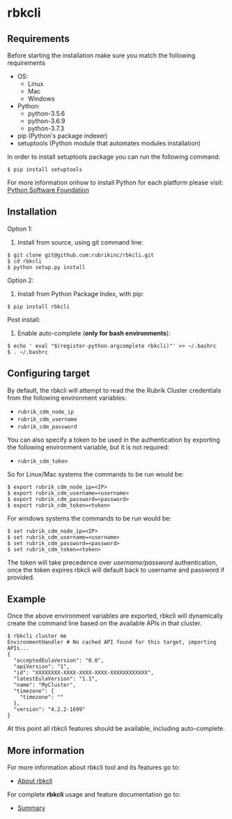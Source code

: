 # rbkcli

## Requirements

Before starting the installation make sure you match the following requirements
 - OS: 
	* Linux
	* Mac
	* Windows
 - Python:
	* python-3.5.6
	* python-3.6.9
	* python-3.7.3
 - pip (Python's package indexer)
 - setuptools (Python module that automates modules installation)
 
In order to install setuptools package you can run the following command:
 
```
$ pip install setuptools
```

For more information onhow to install Python for each platform please visit: [Python Software Foundation](https://www.python.org/)

## Installation

Option 1:
1. Install from source, using git command line:

```
$ git clone git@github.com:rubrikinc/rbkcli.git
$ cd rbkcli
$ python setup.py install
```

Option 2:
1. Install from Python Package Index, with pip:

```
$ pip install rbkcli
```

Post install:
1. Enable auto-complete (**only for bash environments**):
```
$ echo ' eval "$(register-python-argcomplete rbkcli)"' >> ~/.bashrc
$ . ~/.bashrc
```

## Configuring target

By default, the rbkcli will attempt to read the the Rubrik Cluster credentials from the following environment variables:

* `rubrik_cdm_node_ip`
* `rubrik_cdm_username`
* `rubrik_cdm_password`

You can also specify a token to be used in the authentication by exporting the following environment variable, but it is not required:
* `rubrik_cdm_token`

So for Linux/Mac systems the commands to be run would be:

```
$ export rubrik_cdm_node_ip=<IP>
$ export rubrik_cdm_username=<username>
$ export rubrik_cdm_password=<password>
$ export rubrik_cdm_token=<token>
```

For windows systems the commands to be run would be:

```
$ set rubrik_cdm_node_ip=<IP>
$ set rubrik_cdm_username=<username>
$ set rubrik_cdm_password=<password>
$ set rubrik_cdm_token=<token>
```

The token will take precedence over *username/password* authentication, once the token expires rbkcli will default back to username and password if provided.

## Example
Once the above environment variables are exported, rbkcli will dynamically create the command line based on the available APIs in that cluster.

```
$ rbkcli cluster me
EnvironmentHandler # No cached API found for this target, importing APIs...
{
  "acceptedEulaVersion": "0.0",
  "apiVersion": "1",
  "id": "XXXXXXXX-XXXX-XXXX-XXXX-XXXXXXXXXXXX",
  "latestEulaVersion": "1.1",
  "name": "MyCluster",
  "timezone": {
    "timezone": ""
  },
  "version": "4.2.2-1699"
}
```

At this point all rbkcli features should be available, including auto-complete.

## More information

For more information about rbkcli tool and its features go to:
* [About rbkcli](about.md)

For complete **rbkcli** usage and feature documentation go to:
* [Summary](SUMMARY.md)

